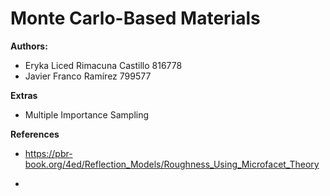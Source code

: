 # Monte Carlo-Based Materials

**Authors:**

- Eryka Liced Rimacuna Castillo     816778
- Javier Franco Ramírez             799577


**Extras**

- Multiple Importance Sampling


**References**

- https://pbr-book.org/4ed/Reflection_Models/Roughness_Using_Microfacet_Theory

- 


